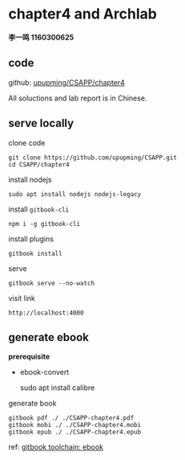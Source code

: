 # chapter4 and Archlab

**李一鸣	1160300625**

## code

github: [upupming/CSAPP/chapter4](https://github.com/upupming/CSAPP/tree/master/chapter4)

All soluctions and lab report is in Chinese.

## serve locally

clone code

	git clone https://github.com/upupming/CSAPP.git
	cd CSAPP/chapter4

install nodejs

	sudo apt install nodejs nodejs-legacy

install `gitbook-cli`

	npm i -g gitbook-cli

install plugins

	gitbook install

serve

	gitbook serve --no-watch

visit link

	http://localhost:4000

## generate ebook

**prerequisite**

- ebook-convert

	sudo apt install calibre

generate book

	gitbook pdf ./ ./CSAPP-chapter4.pdf
	gitbook mobi ./ ./CSAPP-chapter4.mobi
	gitbook epub ./ ./CSAPP-chapter4.epub


ref: [gitbook toolchain: ebook](https://toolchain.gitbook.com/ebook.html)


